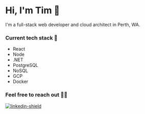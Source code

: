 # Hi, I'm Tim 👋

I'm a full-stack web developer and cloud architect in Perth, WA.

### Current tech stack 💾
- React 
- Node
- .NET 
- PostgreSQL 
- NoSQL
- GCP
- Docker

### Feel free to reach out 👨‍💼 

[![linkedin-shield]][linkedin]

<!--- [![portfolio-shield]][website] --->

[website]: https://timeitel.com
[linkedin]: https://www.linkedin.com/in/tim-eitel/
[linkedin-shield]: https://img.shields.io/badge/LinkedIn-Connect-blue
[portfolio-shield]: https://img.shields.io/badge/Portfolio-View-success
